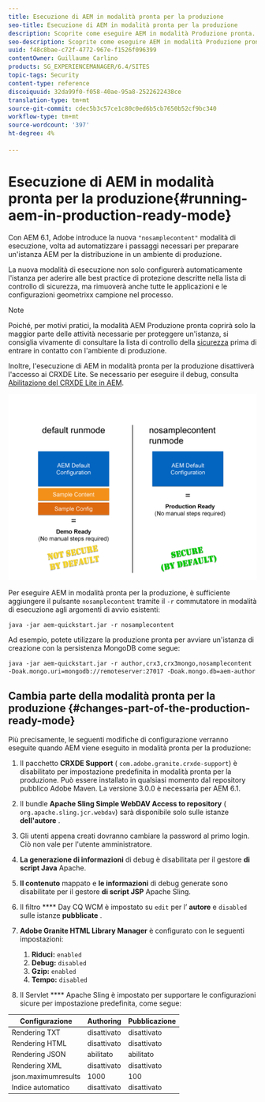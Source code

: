 ```yaml
---
title: Esecuzione di AEM in modalità pronta per la produzione
seo-title: Esecuzione di AEM in modalità pronta per la produzione
description: Scoprite come eseguire AEM in modalità Produzione pronta.
seo-description: Scoprite come eseguire AEM in modalità Produzione pronta.
uuid: f48c8bae-c72f-4772-967e-f1526f096399
contentOwner: Guillaume Carlino
products: SG_EXPERIENCEMANAGER/6.4/SITES
topic-tags: Security
content-type: reference
discoiquuid: 32da99f0-f058-40ae-95a8-2522622438ce
translation-type: tm+mt
source-git-commit: cdec5b3c57ce1c80c0ed6b5cb7650b52cf9bc340
workflow-type: tm+mt
source-wordcount: '397'
ht-degree: 4%

---
```



# Esecuzione di AEM in modalità pronta per la produzione{#running-aem-in-production-ready-mode}

Con AEM 6.1,  Adobe introduce la nuova `"nosamplecontent"` modalità di esecuzione, volta ad automatizzare i passaggi necessari per preparare un&#39;istanza AEM per la distribuzione in un ambiente di produzione.

La nuova modalità di esecuzione non solo configurerà automaticamente l&#39;istanza per aderire alle best practice di protezione descritte nella lista di controllo di sicurezza, ma rimuoverà anche tutte le applicazioni e le configurazioni geometrixx campione nel processo.

>[!NOTE]
>
>Poiché, per motivi pratici, la modalità AEM Produzione pronta coprirà solo la maggior parte delle attività necessarie per proteggere un&#39;istanza, si consiglia vivamente di consultare la lista di controllo della [sicurezza](/help/sites-administering/security-checklist.md) prima di entrare in contatto con l&#39;ambiente di produzione.
>
>Inoltre, l&#39;esecuzione di AEM in modalità pronta per la produzione disattiverà l&#39;accesso ai CRXDE Lite. Se necessario per eseguire il debug, consulta [Abilitazione del CRXDE Lite in AEM](/help/sites-administering/enabling-crxde-lite.md).

![chlimage_1-83](assets/chlimage_1-83.png)

Per eseguire AEM in modalità pronta per la produzione, è sufficiente aggiungere il pulsante `nosamplecontent` tramite il `-r` commutatore in modalità di esecuzione agli argomenti di avvio esistenti:

```shell
java -jar aem-quickstart.jar -r nosamplecontent
```

Ad esempio, potete utilizzare la produzione pronta per avviare un&#39;istanza di creazione con la persistenza MongoDB come segue:

```shell
java -jar aem-quickstart.jar -r author,crx3,crx3mongo,nosamplecontent -Doak.mongo.uri=mongodb://remoteserver:27017 -Doak.mongo.db=aem-author
```

## Cambia parte della modalità pronta per la produzione {#changes-part-of-the-production-ready-mode}

Più precisamente, le seguenti modifiche di configurazione verranno eseguite quando AEM viene eseguito in modalità pronta per la produzione:

1. Il pacchetto **CRXDE Support** ( `com.adobe.granite.crxde-support`) è disabilitato per impostazione predefinita in modalità pronta per la produzione. Può essere installato in qualsiasi momento dal repository pubblico  Adobe Maven. La versione 3.0.0 è necessaria per AEM 6.1.

1. Il bundle **Apache Sling Simple WebDAV Access to repository** ( `org.apache.sling.jcr.webdav`) sarà disponibile solo sulle istanze **dell&#39;autore** .

1. Gli utenti appena creati dovranno cambiare la password al primo login. Ciò non vale per l&#39;utente amministratore.
1. **La generazione di informazioni** di debug è disabilitata per il gestore **di script Java** Apache.

1. **Il contenuto** mappato e **le informazioni** di debug generate sono disabilitate per il gestore **di script JSP** Apache Sling.

1. Il filtro **** Day CQ WCM è impostato su `edit` per l’ **autore** e `disabled` sulle istanze **pubblicate** .

1. **Adobe Granite HTML Library Manager** è configurato con le seguenti impostazioni:

   1. **Riduci:** `enabled`
   1. **Debug:** `disabled`
   1. **Gzip:** `enabled`
   1. **Tempo:** `disabled`

1. Il Servlet **** Apache Sling è impostato per supportare le configurazioni sicure per impostazione predefinita, come segue:

| **Configurazione** | **Authoring** | **Pubblicazione** |
|---|---|---|
| Rendering TXT | disattivato | disattivato |
| Rendering HTML | disattivato | disattivato |
| Rendering JSON | abilitato | abilitato |
| Rendering XML | disattivato | disattivato |
| json.maximumresults | 1000 | 100 |
| Indice automatico | disattivato | disattivato |

